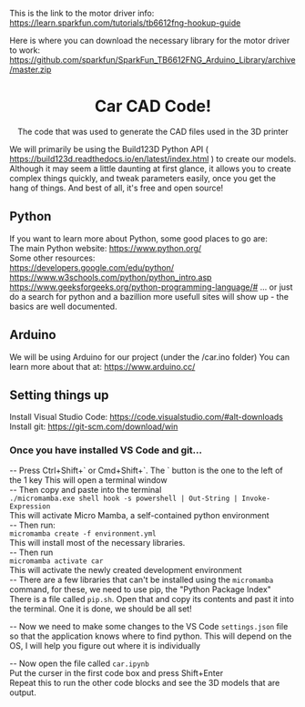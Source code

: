 This is the link to the motor driver info: https://learn.sparkfun.com/tutorials/tb6612fng-hookup-guide

Here is where you can download the necessary library for the motor driver to work: https://github.com/sparkfun/SparkFun_TB6612FNG_Arduino_Library/archive/master.zip

<h1 style="text-align:center">Car CAD Code!</h1>
<p  style="text-align:center">The code that was used to generate the CAD files used in the 3D printer</p>

<p>We will primarily be using the Build123D Python API ( <a href='https://build123d.readthedocs.io/en/latest/index.html' title='Build123D'>https://build123d.readthedocs.io/en/latest/index.html</a> ) to create our models.  Although it may seem a little daunting at first glance, it allows you to create complex things quickly, and tweak parameters easily, once you get the hang of things.  And best of all, it's free and open source!</p>

## Python
If you want to learn more about Python, some good places to go are:  
The main Python website: https://www.python.org/  
Some other resources:  
https://developers.google.com/edu/python/  
https://www.w3schools.com/python/python_intro.asp
https://www.geeksforgeeks.org/python-programming-language/#
... or just do a search for python and a bazillion more usefull sites will show up - the basics are well documented.

## Arduino
We will be using Arduino for our project (under the /car.ino folder)
You can learn more about that at: https://www.arduino.cc/

## Setting things up  
Install Visual Studio Code: https://code.visualstudio.com/#alt-downloads  
Install git: https://git-scm.com/download/win  

### Once you have installed VS Code and git...
-- Press Ctrl+Shift+\` or Cmd+Shift+\`. The \` button is the one to the left of the 1 key
This will open a terminal window  
-- Then copy and paste into the terminal  
`./micromamba.exe shell hook -s powershell | Out-String | Invoke-Expression`  
This will activate Micro Mamba, a self-contained python environment  
-- Then run:  
`micromamba create -f environment.yml`  
This will install most of the necessary libraries.  
-- Then run  
`micromamba activate car `  
This will activate the newly created development environment  
-- There are a few libraries that can't be installed using the `micromamba` command, for these, we need to use pip, the "Python Package Index"    
There is a file called `pip.sh`.  Open that and copy its contents and past it into the terminal.  One it is done, we should be all set!  

-- Now we need to make some changes to the VS Code `settings.json` file so that the application knows where to find python.  This will depend on the OS, I will help you figure out where it is individually     

-- Now open the file called `car.ipynb`  
Put the curser in the first code box and press Shift+Enter  
Repeat this to run the other code blocks and see the 3D models that are output.  
